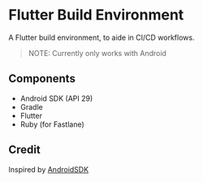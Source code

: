 # Flutter Build Environment

A Flutter build environment, to aide in CI/CD workflows.

> NOTE: Currently only works with Android

## Components

- Android SDK (API 29)
- Gradle
- Flutter
- Ruby (for Fastlane)

## Credit

Inspired by [AndroidSDK](https://hub.docker.com/r/thyrlian/android-sdk)
